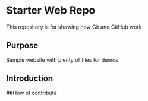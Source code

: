 # Starter Web Repo

This repository is for showing how Git and GitHub work

## Purpose

Sample website with plenty of files for demos
## Introduction

##How ot contribute